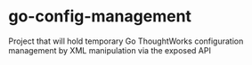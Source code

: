 go-config-management
====================

Project that will hold temporary Go ThoughtWorks configuration management by XML manipulation via the exposed API
